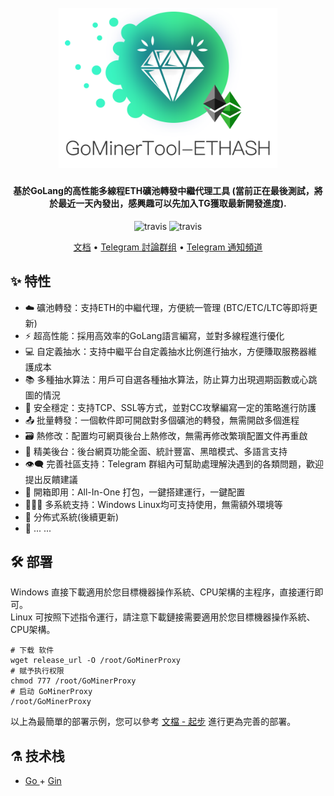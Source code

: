 <h1 align="center">
  <br>
  <img src="https://raw.githubusercontent.com/GoMinerProxy/GoMinerProxy/main/images/logo.png" width="350"/>
</h1>

<h4 align="center">基於GoLang的高性能多線程ETH礦池轉發中繼代理工具 (當前正在最後測試，將於最近一天內發出，感興趣可以先加入TG獲取最新開發進度).</h4>

<p align="center">
  <a>
    <img src="https://img.shields.io/badge/language-golang-green.svg" alt="travis">
  </a>
  <a>
    <img src="https://img.shields.io/badge/release-bate-orgin.svg" alt="travis">
  </a>
</p>

<p align="center">
  <a href="">文档</a> •
  <a href="https://t.me/+afVqEXnxtQAyNWNh">Telegram 討論群组</a> •
  <a href="https://t.me/gominerproxy">Telegram 通知頻道</a>
</p>

## :sparkles: 特性

* :cloud: 礦池轉發：支持ETH的中繼代理，方便統一管理 (BTC/ETC/LTC等即将更新)
* :zap: 超高性能：採用高效率的GoLang語言編寫，並對多線程進行優化
* 💻 自定義抽水：支持中繼平台自定義抽水比例進行抽水，方便賺取服務器維護成本
* 📚 多種抽水算法：用戶可自選各種抽水算法，防止算力出現週期函數或心跳圖的情況
* 💾 安全穩定：支持TCP、SSL等方式，並對CC攻擊編寫一定的策略進行防護
* :outbox_tray: 批量轉發：一個軟件即可開啟對多個礦池的轉發，無需開啟多個進程
* :card_file_box: 熱修改：配置均可網頁後台上熱修改，無需再修改繁瑣配置文件再重啟
* :art: 精美後台：後台網頁功能全面、統計豐富、黑暗模式、多語言支持
* :eye_speech_bubble: 完善社區支持：Telegram 群組內可幫助處理解決遇到的各類問題，歡迎提出反饋建議
* :rocket: 開箱即用：All-In-One 打包，一鍵搭建運行，一鍵配置
* :family_woman_girl_boy: 多系統支持：Windows Linux均可支持使用，無需額外環境等
* :link: 分佈式系統(後續更新)
* 🌈 ... ...

## :hammer_and_wrench: 部署

Windows 直接下載適用於您目標機器操作系統、CPU架構的主程序，直接運行即可。
</br>
Linux 可按照下述指令運行，請注意下載鏈接需要適用於您目標機器操作系統、CPU架構。 
```shell
# 下载 软件
wget release_url -O /root/GoMinerProxy
# 赋予执行权限
chmod 777 /root/GoMinerProxy
# 启动 GoMinerProxy
/root/GoMinerProxy
```
以上為最簡單的部署示例，您可以參考 [文檔 - 起步](https://github.com/GoMinerProxy/GoMinerProxy) 進行更為完善的部署。 

## :alembic: 技术栈

* [Go ](https://golang.org/) + [Gin](https://github.com/gin-gonic/gin)
